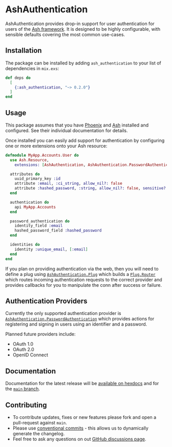 # AshAuthentication

AshAuthentication provides drop-in support for user authentication for users of
the [Ash framework](https://ash-hq.org).  It is designed to be highly
configurable, with sensible defaults covering the most common use-cases.

## Installation

The package can be installed by adding `ash_authentication` to your list of
dependencies in `mix.exs`:

```elixir
def deps do
  [
    {:ash_authentication, "~> 0.2.0"}
  ]
end
```

## Usage

This package assumes that you have [Phoenix](https://phoenixframework.org/) and
[Ash](https://ash-hq.org/) installed and configured.  See their individual
documentation for details.

Once installed you can easily add support for authentication by configuring one
or more extensions onto your Ash resource:

```elixir
defmodule MyApp.Accounts.User do
  use Ash.Resource,
    extensions: [AshAuthentication, AshAuthentication.PasswordAuthentication]

  attributes do
    uuid_primary_key :id
    attribute :email, :ci_string, allow_nil?: false
    attribute :hashed_password, :string, allow_nil?: false, sensitive?: true
  end

  authentication do
    api MyApp.Accounts
  end

  password_authentication do
    identity_field :email
    hashed_password_field :hashed_password
  end

  identities do
    identity :unique_email, [:email]
  end
end
```

If you plan on providing authentication via the web, then you will need to
define a plug using
[`AshAuthentication.Plug`](https://team-alembic.github.io/ash_authentication/AshAuthentication.Plug.html)
which builds a [`Plug.Router`](https://hexdocs.pm/plug/Plug.Router.html) which
routes incoming authentication requests to the correct provider and provides
callbacks for you to manipulate the conn after success or failure.

## Authentication Providers

Currently the only supported authentication provider is
[`AshAuthentication.PasswordAuthentication`](https://team-alembic.github.io/ash_authentication/AshAuthentication.PasswordAuthentication.html)
which provides actions for registering and signing in users using an identifier
and a password.

Planned future providers include:

  * OAuth 1.0
  * OAuth 2.0
  * OpenID Connect

## Documentation

Documentation for the latest release will be [available on
hexdocs](https://hexdocs.pm/ash_authentication) and for the [`main`
branch](https://team-alembic.github.io/ash_authentication).

## Contributing

  * To contribute updates, fixes or new features please fork and open a
    pull-request against `main`.
  * Please use [conventional
    commits](https://www.conventionalcommits.org/en/v1.0.0/) - this allows us to
    dynamically generate the changelog.
  * Feel free to ask any questions on out [GitHub discussions
    page](https://github.com/team-alembic/ash_authentication/discussions).

